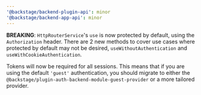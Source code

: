 ```yaml
---
'@backstage/backend-plugin-api': minor
'@backstage/backend-app-api': minor
---
```


**BREAKING**: `HttpRouterService`'s `use` is now protected by default, using the `Authorization` header. There are 2 new methods to cover use cases where protected by default may not be desired, `useWithoutAuthentication` and `useWithCookieAuthentication`.

Tokens will now be required for all sessions. This means that if you are using the default `'guest'` authentication, you should migrate to either the `@backstage/plugin-auth-backend-module-guest-provider` or a more tailored provider.
